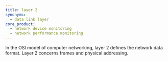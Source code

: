 ```yaml
---
title: layer 2
synonyms:
  - data link layer
core_product:
  - network device monitoring
  - network performance monitoring
---
```

In the OSI model of computer networking, layer 2 defines the network data format. Layer 2 concerns frames and physical addressing.